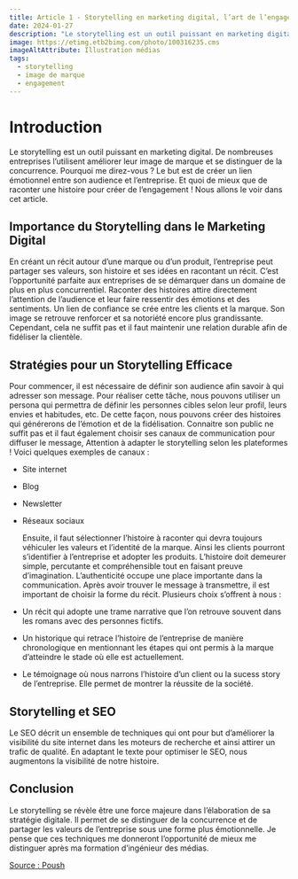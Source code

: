 ```yaml
---
title: Article 1 - Storytelling en marketing digital, l’art de l’engagement
date: 2024-01-27
description: "Le storytelling est un outil puissant en marketing digital. De nombreuses entreprises l’utilisent améliorer leur image de marque et se distinguer de la concurrence. "
image: https://etimg.etb2bimg.com/photo/100316235.cms
imageAltAttribute: Illustration médias
tags:
  - storytelling
  - image de marque
  - engagement
---
```


# Introduction

Le storytelling est un outil puissant en marketing digital. De nombreuses entreprises l’utilisent améliorer leur image de marque et se distinguer de la concurrence. Pourquoi me direz-vous ? Le but est de créer un lien émotionnel entre son audience et l’entreprise. Et quoi de mieux que de raconter une histoire pour créer de l’engagement ! Nous allons le voir dans cet article.

## Importance du Storytelling dans le Marketing Digital

En créant un récit autour d’une marque ou d’un produit, l’entreprise peut partager ses valeurs, son histoire et ses idées en racontant un récit. C’est l’opportunité parfaite aux entreprises de se démarquer dans un domaine de plus en plus concurrentiel. Raconter des histoires attire directement l’attention de l’audience et leur faire ressentir des émotions et des sentiments. Un lien de confiance se crée entre les clients et la marque. Son image se retrouve renforcer et sa notoriété encore plus grandissante. Cependant, cela ne suffit pas et il faut maintenir une relation durable afin de fidéliser la clientèle.

## Stratégies pour un Storytelling Efficace

Pour commencer, il est nécessaire de définir son audience afin savoir à qui adresser son message. Pour réaliser cette tâche, nous pouvons utiliser un persona qui permettra de définir les personnes cibles selon leur profil, leurs envies et habitudes, etc. De cette façon, nous pouvons créer des histoires qui générerons de l’émotion et de la fidélisation.
Connaitre son public ne suffit pas et il faut également choisir ses canaux de communication pour diffuser le message, Attention à adapter le storytelling selon les plateformes ! Voici quelques exemples de canaux :

- Site internet
- Blog
- Newsletter
- Réseaux sociaux

  Ensuite, il faut sélectionner l’histoire à raconter qui devra toujours véhiculer les valeurs et l’identité de la marque. Ainsi les clients pourront s’identifier à l’entreprise et adopter les produits. L’histoire doit demeurer simple, percutante et compréhensible tout en faisant preuve d’imagination. L’authenticité occupe une place importante dans la communication.
  Après avoir trouver le message à transmettre, il est important de choisir la forme du récit. Plusieurs choix s’offrent à nous :

- Un récit qui adopte une trame narrative que l’on retrouve souvent dans les romans avec des personnes fictifs.
- Un historique qui retrace l’histoire de l’entreprise de manière chronologique en mentionnant les étapes qui ont permis à la marque d’atteindre le stade où elle est actuellement.
- Le témoignage où nous narrons l’histoire d’un client ou la sucess story de l’entreprise. Elle permet de montrer la réussite de la société.

## Storytelling et SEO

Le SEO décrit un ensemble de techniques qui ont pour but d’améliorer la visibilité du site internet dans les moteurs de recherche et ainsi attirer un trafic de qualité. En adaptant le texte pour optimiser le SEO, nous augmentons la visibilité de notre histoire.

## Conclusion

Le storytelling se révèle être une force majeure dans l’élaboration de sa stratégie digitale. Il permet de se distinguer de la concurrence et de partager les valeurs de l’entreprise sous une forme plus émotionnelle. Je pense que ces techniques me donneront l’opportunité de mieux me distinguer après ma formation d’ingénieur des médias.

[Source : Poush](https://www.poush.be/blog/pourquoi-faire-du-storytelling-en-marketing-digital/#:~:text=Ce%20terme%20signifie%20%C2%AB%20raconter%20une,aux%20%C3%A9motions%20du%20public%20cibl%C3%A9.)
